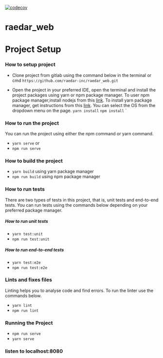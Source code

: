 [![codecov](https://codecov.io/gh/raedar-inc/raedar_web/branch/develop/graph/badge.svg)](https://codecov.io/gh/raedar-inc/raedar_web)

# raedar_web

# Project Setup

### How to setup project

- Clone project from gitlab using the command below in the terminal or cmd
  `https://github.com/raedar-inc/raedar_web.git`

- Open the project in your preferred IDE, open the terminal and install the project packages using yarn or npm package manager. To user npm package manager,install nodejs from this [link](https://nodejs.org/en/download/). To install yarn package manager, get instructions from this [link](https://classic.yarnpkg.com/en/docs/install/#windows-stable). You can select the OS from the dropdown menu on the page.
  `yarn install`
  `npm install`
  `

### How to run the project

You can run the project using either the npm command or yarn command.

- `yarn serve` or
- `npm run serve`

### How to build the project

- `yarn build` using yarn package manager
- `npm run build` using npm package manager

### How to run tests

There are two types of tests in this project, that is, unit tests and end-to-end tests. You can run tests using the commands below depending on your preferred package manager.

##### How to run unit tests

- `yarn test:unit`
- `npm run test:unit`

##### How to run end-to-end tests

- `yarn test:e2e`
- `npm run test:e2e`

### Lints and fixes files

Linting helps you to analyse code and find errors. To run the linter use the commands below.

- `yarn lint`
- `npm run lint`

### Running the Project

- `npm run serve`
- `yarn serve`


### listen to localhost:8080

